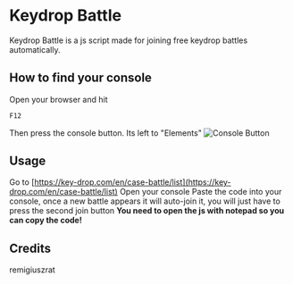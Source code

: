 
# Keydrop Battle

Keydrop Battle is a js script made for joining free keydrop battles automatically.

## How to find your console

Open your browser and hit

```bash
F12 
```
Then press the console button. Its left to "Elements"
![Console Button](https://i.ibb.co/fYjtDtr/console.png)
## Usage
Go to [https://key-drop.com/en/case-battle/list](https://key-drop.com/en/case-battle/list)
Open your console
Paste the code into your console, once a new battle appears it will auto-join it, you will just have to press the second join button
**You need to open the js with notepad so you can copy the code!**
## Credits

remigiuszrat
